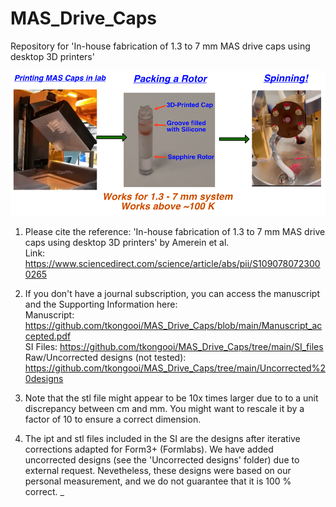# MAS_Drive_Caps
Repository for 'In-house fabrication of 1.3 to 7 mm MAS drive caps using desktop 3D printers'

![alt text](https://github.com/tkongooi/MAS_Drive_Caps/blob/main/Graphical_abstract.png?raw=true)

1) Please cite the reference: 'In-house fabrication of 1.3 to 7 mm MAS drive caps using desktop 3D printers' by Amerein et al.  
Link: https://www.sciencedirect.com/science/article/abs/pii/S1090780723000265

2) If you don't have a journal subscription, you can access the manuscript and the Supporting Information here:  
Manuscript: https://github.com/tkongooi/MAS_Drive_Caps/blob/main/Manuscript_accepted.pdf  
SI Files: https://github.com/tkongooi/MAS_Drive_Caps/tree/main/SI_files
Raw/Uncorrected designs (not tested): https://github.com/tkongooi/MAS_Drive_Caps/tree/main/Uncorrected%20designs


4) Note that the stl file might appear to be 10x times larger due to to a unit discrepancy between cm and mm. You might want to rescale it by a factor of 10 to ensure a correct dimension.

5) The ipt and stl files included in the SI are the designs after iterative corrections adapted for Form3+ (Formlabs). We have added uncorrected designs (see the 'Uncorrected designs' folder) due to external request. Nevetheless, these designs were based on our personal measurement, and we do not guarantee that it is 100 % correct.
_
